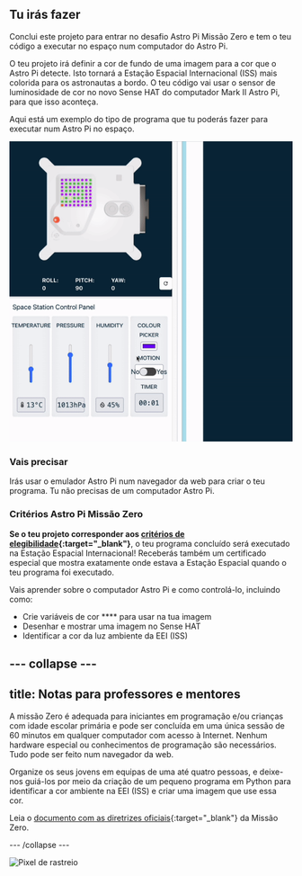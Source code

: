 ## Tu irás fazer

Conclui este projeto para entrar no desafio Astro Pi Missão Zero e tem o teu código a executar no espaço num computador do Astro Pi.

O teu projeto irá definir a cor de fundo de uma imagem para a cor que o Astro Pi detecte. Isto tornará a Estação Espacial Internacional (ISS) mais colorida para os astronautas a bordo. O teu código vai usar o sensor de luminosidade de cor no novo Sense HAT do computador Mark II Astro Pi, para que isso aconteça.

Aqui está um exemplo do tipo de programa que tu poderás fazer para executar num Astro Pi no espaço.

![O emulador do Sense HAT a executar um programa exemlo com uma cobra cuja a cor de fundo muda para a cor identificada.](images/finished.gif)

### Vais precisar

Irás usar o emulador Astro Pi num navegador da web para criar o teu programa. Tu não precisas de um computador Astro Pi.

### Critérios Astro Pi Missão Zero

**Se o teu projeto corresponder aos [critérios de elegibilidade](https://astro-pi.org/mission-zero/eligibility){:target="_blank"}**, o teu programa concluído será executado na Estação Espacial Internacional! Receberás também um certificado especial que mostra exatamente onde estava a Estação Espacial quando o teu programa foi executado.

Vais aprender sobre o computador Astro Pi e como controlá-lo, incluindo como:
+ Crie variáveis de cor **** para usar na tua imagem
+ Desenhar e mostrar uma imagem no Sense HAT
+ Identificar a cor da luz ambiente da EEI (ISS)

--- collapse ---
---
title: Notas para professores e mentores
---

A missão Zero é adequada para iniciantes em programação e/ou crianças com idade escolar primária e pode ser concluída em uma única sessão de 60 minutos em qualquer computador com acesso à Internet. Nenhum hardware especial ou conhecimentos de programação são necessários. Tudo pode ser feito num navegador da web.

Organize os seus jovens em equipas de uma até quatro pessoas, e deixe-nos guiá-los por meio da criação de um pequeno programa em Python para identificar a cor ambiente na EEI (ISS) e criar uma imagem que use essa cor.

Leia o [documento com as diretrizes oficiais](https://astro-pi.org/mission-zero/guidelines){:target="_blank"} da Missão Zero.

--- /collapse ---

![Pixel de rastreio](https://code.org/api/hour/begin_raspberrypi_astropi.png)
